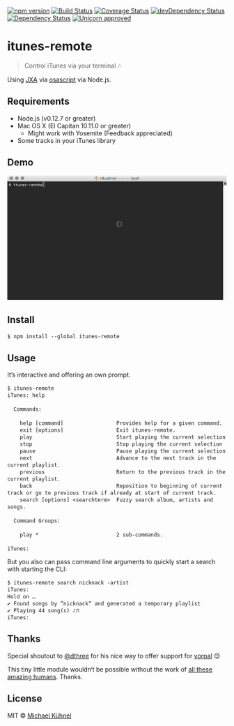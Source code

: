 [![npm version](https://img.shields.io/npm/v/itunes-remote.svg?style=flat)](https://www.npmjs.org/package/itunes-remote.svg)
[![Build Status](https://travis-ci.org/mischah/itunes-remote.svg?branch=master)](https://travis-ci.org/mischah/itunes-remote)
[![Coverage Status](https://coveralls.io/repos/mischah/itunes-remote/badge.svg?branch=master&service=github)](https://coveralls.io/github/mischah/itunes-remote?branch=master)
[![devDependency Status](https://david-dm.org/mischah/itunes-remote/dev-status.svg)](https://david-dm.org/mischah/itunes-remote#info=devDependencies)
[![Dependency Status](https://david-dm.org/mischah/itunes-remote/status.svg)](https://david-dm.org/mischah/itunes-remote#info=Dependencies)
[![Unicorn approved](https://img.shields.io/badge/unicorn-approved-ff69b4.svg?style=flat)](https://www.youtube.com/watch?v=ihXfH-zR8qA&feature=youtu.be&t=10s) 

# itunes-remote

> Control iTunes via your terminal :notes:

Using [JXA](https://developer.apple.com/library/mac/releasenotes/InterapplicationCommunication/RN-JavaScriptForAutomation/Articles/Introduction.html) via [osascript](https://developer.apple.com/library/mac/documentation/Darwin/Reference/ManPages/man1/osascript.1.html) via Node.js.

## Requirements

- Node.js (v0.12.7 or greater)
- Mac OS X (El Capitan 10.11.0 or greater)
	- Might work with Yosemite (Feedback appreciated)
- Some tracks in your iTunes library

## Demo
![demo](demo.gif)

## Install

```
$ npm install --global itunes-remote
```


## Usage

It’s interactive and offering an own prompt.

```
$ itunes-remote
iTunes: help

  Commands:

    help [command]                 Provides help for a given command.
    exit [options]                 Exit itunes-remote.
    play                           Start playing the current selection
    stop                           Stop playing the current selection
    pause                          Pause playing the current selection
    next                           Advance to the next track in the current playlist.
    previous                       Return to the previous track in the current playlist.
    back                           Reposition to beginning of current track or go to previous track if already at start of current track.
    search [options] <searchterm>  Fuzzy search album, artists and songs.

  Command Groups:

    play *                         2 sub-commands.

iTunes: 
```

But you also can pass command line arguments to quickly start a search with starting the CLI:

```
$ itunes-remote search nicknack -artist
iTunes: 
Hold on … 
✔ Found songs by ”nicknack“ and generated a temporary playlist
✔ Playing 44 song(s) ♪♬
iTunes: 
```

## Thanks
Special shoutout to [@dthree](https://github.com/dthree) for his nice way to offer support for [vorpal](https://github.com/dthree/vorpal) :blush:

This tiny little module wouldn‘t be possible without the work of [all these amazing humans](thanks.md). Thanks. 

## License

MIT © [Michael Kühnel](http://michael-kuehnel.de)
